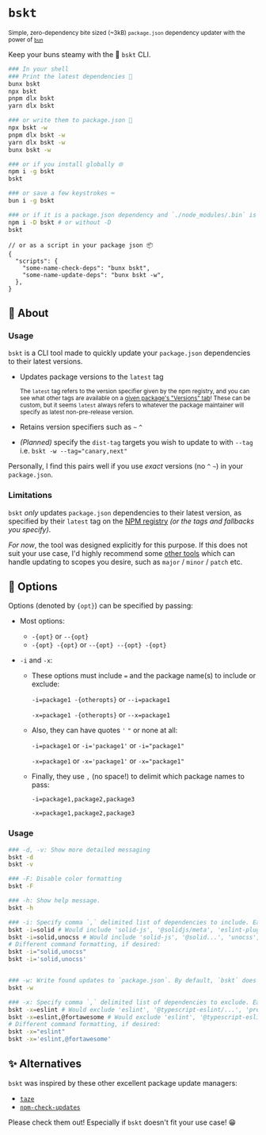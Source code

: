 # `bskt`

<small>Simple, zero-dependency bite sized (~3kB) `package.json` dependency updater with the power of [`bun`](https://bun.sh)</small>

Keep your buns steamy with the 🧺 `bskt` CLI.

```sh
### In your shell
### Print the latest dependencies 👀
bunx bskt
npx bskt
pnpm dlx bskt
yarn dlx bskt

### or write them to package.json 📝
npx bskt -w
pnpm dlx bskt -w
yarn dlx bskt -w
bunx bskt -w

### or if you install globally 🌐
npm i -g bskt
bskt

### or save a few keystrokes ⌨️
bun i -g bskt

### or if it is a package.json dependency and `./node_modules/.bin` is in your $PATH 😵‍💫
npm i -D bskt # or without -D
bskt
```

```jsonc
// or as a script in your package json 📦
{
  "scripts": {
    "some-name-check-deps": "bunx bskt",
    "some-name-update-deps": "bunx bskt -w",
  },
}
```

## 📄 About

### Usage

`bskt` is a CLI tool made to quickly update your `package.json` dependencies to their latest versions.

- Updates package versions to the `latest` tag

  <small>The `latest` tag refers to the version specifier given by the npm registry, and you can see what other tags are available on a [given package's "Versions" tab](https://www.npmjs.com/package/npm?activeTab=versions)! These can be custom, but it seems `latest` always refers to whatever the package maintainer will specify as latest non-pre-release version.</small>

- Retains version specifiers such as `~` `^`
- _(Planned)_ specify the `dist-tag` targets you wish to update to with `--tag` i.e. `bskt -w --tag="canary,next"`

Personally, I find this pairs well if you use _exact_ versions (no `^` `~`) in your `package.json`.

### Limitations

`bskt` _only_ updates `package.json` dependencies to their latest version, as specified by their `latest` tag on the [NPM registry](https://www.npmjs.com) _(or the tags and fallbacks you specify)_.

_For now_, the tool was designed explicitly for this purpose. If this does not suit your use case, I'd highly recommend some [other tools](#Alternatives) which can handle updating to scopes you desire, such as `major` / `minor` / `patch` etc.

## 🔧 Options

Options (denoted by `{opt}`) can be specified by passing:

- Most options:
  - `-{opt}` or `--{opt}`
  - `-{opt} -{opt}` or `--{opt} --{opt} -{opt}`
- `-i` and `-x`:

  - These options must include `=` and the package name(s) to include or exclude:

    `-i=package1 -{otheropts}` or `--i=package1`

    `-x=package1 -{otheropts}` or `--x=package1`

  - Also, they can have quotes `'` `"` or none at all:

    `-i=package1` or `-i='package1'` or `-i="package1"`

    `-x=package1` or `-x='package1'` or `-x="package1"`

  - Finally, they use `,` (no space!) to delimit which package names to pass:

    `-i=package1,package2,package3`

    `-x=package1,package2,package3`

### Usage

```sh
### -d, -v: Show more detailed messaging
bskt -d
bskt -v

### -F: Disable color formatting
bskt -F

### -h: Show help message.
bskt -h

### -i: Specify comma `,` delimited list of dependencies to include. Each string is matched against the entire dependency's name. Can include `'` or `"` around the list if you want.
bskt -i=solid # Would include 'solid-js', '@solidjs/meta', 'eslint-plugin-solid' etc.
bskt -i=solid,unocss # Would include 'solid-js', '@solid...', 'unocss', '@unocss/reset', etc.
# Different command formatting, if desired:
bskt -i="solid,unocss"
bskt -i='solid,unocss'


### -w: Write found updates to `package.json`. By default, `bskt` does not do anything to it.
bskt -w

### -x: Specify comma `,` delimited list of dependencies to exclude. Each string is matched against the entire depenency's name. Can include `'` or `"` around the list if you want.
bskt -x=eslint # Would exclude 'eslint', '@typescript-eslint/...', 'prettier-eslint` etc.
bskt -x=eslint,@fortawesome # Would exclude 'eslint', '@typescript-eslint/...', '@fortawesome/fontawesome-...' etc.
# Different command formatting, if desired:
bskt -x="eslint"
bskt -x='eslint,@fortawesome'
```

## ✨ Alternatives

`bskt` was inspired by these other excellent package update managers:

- [`taze`](https://github.com/antfu/taze)
- [`npm-check-updates`](https://github.com/raineorshine/npm-check-updates)

Please check them out! Especially if `bskt` doesn't fit your use case! 😁
